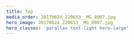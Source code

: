 ```yaml
---
title: Top
media_order: 20170624_220653__MG_8007.jpg
hero_image: 20170624_220653__MG_8007.jpg
hero_classes: 'parallax text-light hero-large'
---
```

